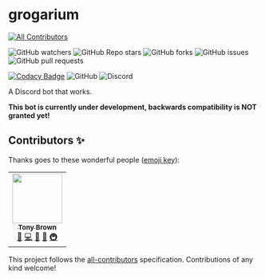 # grogarium

<!-- ALL-CONTRIBUTORS-BADGE:START - Do not remove or modify this section -->

[![All Contributors](https://img.shields.io/badge/all_contributors-1-orange.svg?style=flat-square)](#contributors-)

<!-- ALL-CONTRIBUTORS-BADGE:END -->

![GitHub watchers](https://img.shields.io/github/watchers/tb148/grogarium?style=social) ![GitHub Repo stars](https://img.shields.io/github/stars/tb148/grogarium?style=social) ![GitHub forks](https://img.shields.io/github/forks/tb148/grogarium?style=social) ![GitHub issues](https://img.shields.io/github/issues/tb148/grogarium?logo=github) ![GitHub pull requests](https://img.shields.io/github/issues-pr/tb148/grogarium?logo=github)

[![Codacy Badge](https://api.codacy.com/project/badge/Grade/900e0c207e4d493aa2df8bb688553109)](https://app.codacy.com/manual/tb148/grogarium?utm_source=github.com&utm_medium=referral&utm_content=tb148/grogarium&utm_campaign=Badge_Grade_Dashboard) ![GitHub](https://img.shields.io/github/license/tb148/grogarium?logo=github) ![Discord](https://img.shields.io/discord/751395910831046691?logo=discord&logoColor=ffffff)

A Discord bot that works.

**This bot is currently under development, backwards compatibility is NOT granted yet!**

## Contributors ✨

Thanks goes to these wonderful people ([emoji key](https://allcontributors.org/docs/en/emoji-key)):

<!-- ALL-CONTRIBUTORS-LIST:START - Do not remove or modify this section -->
<!-- prettier-ignore-start -->
<!-- markdownlint-disable -->
<table>
  <tr>
    <td align="center"><a href="https://scratch.mit.edu/users/TonyBrown148/"><img src="https://avatars1.githubusercontent.com/u/28220642?v=4" width="100px;" alt=""/><br /><sub><b>Tony Brown</b></sub></a><br /><a href="https://github.com/tb148/grogarium/commits?author=tb148" title="Documentation">📖</a> <a href="https://github.com/tb148/grogarium/commits?author=tb148" title="Code">💻</a> <a href="https://github.com/tb148/grogarium/issues?q=author%3Atb148" title="Bug reports">🐛</a> <a href="#ideas-tb148" title="Ideas, Planning, & Feedback">🤔</a> <a href="#infra-tb148" title="Infrastructure (Hosting, Build-Tools, etc)">🚇</a></td>
  </tr>
</table>

<!-- markdownlint-enable -->
<!-- prettier-ignore-end -->

<!-- ALL-CONTRIBUTORS-LIST:END -->

This project follows the [all-contributors](https://github.com/all-contributors/all-contributors) specification. Contributions of any kind welcome!
